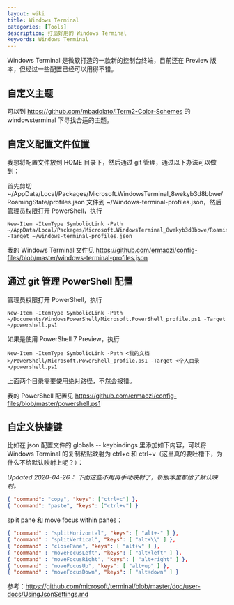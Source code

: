 ```yaml
---
layout: wiki
title: Windows Terminal
categories: [Tools]
description: 打造好用的 Windows Terminal
keywords: Windows Terminal
---
```


Windows Terminal 是微软打造的一款新的控制台终端，目前还在 Preview 版本，但经过一些配置已经可以用得不错。

## 自定义主题

可以到 <https://github.com/mbadolato/iTerm2-Color-Schemes> 的 windowsterminal 下寻找合适的主题。

## 自定义配置文件位置

我想将配置文件放到 HOME 目录下，然后通过 git 管理，通过以下办法可以做到：

首先剪切 ~/AppData/Local/Packages/Microsoft.WindowsTerminal_8wekyb3d8bbwe/RoamingState/profiles.json 文件到 ~/Windows-terminal-profiles.json，然后管理员权限打开 PowerShell，执行

```
New-Item -ItemType SymbolicLink -Path ~/AppData/Local/Packages/Microsoft.WindowsTerminal_8wekyb3d8bbwe/RoamingState/profiles.json -Target ~/windows-terminal-profiles.json
```

我的 Windows Terminal 文件见 <https://github.com/ermaozi/config-files/blob/master/windows-terminal-profiles.json>

## 通过 git 管理 PowerShell 配置

管理员权限打开 PowerShell，执行

```
New-Item -ItemType SymbolicLink -Path ~/Documents/WindowsPowerShell/Microsoft.PowerShell_profile.ps1 -Target ~/powershell.ps1
```

如果是使用 PowerShell 7 Preview，执行

```
New-Item -ItemType SymbolicLink -Path <我的文档>/PowerShell/Microsoft.PowerShell_profile.ps1 -Target <个人目录>/powershell.ps1
```

上面两个目录需要使用绝对路径，不然会报错。

我的 PowerShell 配置见 <https://github.com/ermaozi/config-files/blob/master/powershell.ps1>

## 自定义快捷键

比如在 json 配置文件的 globals -- keybindings 里添加如下内容，可以将 Windows Terminal 的复制粘贴映射为 ctrl+c 和 ctrl+v（这里真的要吐槽下，为什么不给默认映射上呢？）：

*Updated 2020-04-26： 下面这些不用再手动映射了，新版本里都给了默认映射。*

```json
{ "command": "copy", "keys": ["ctrl+c"] },
{ "command": "paste", "keys": ["ctrl+v"] }
```

split pane 和 move focus within panes：

```json
{ "command" : "splitHorizontal", "keys": [ "alt+-" ] },
{ "command" : "splitVertical", "keys": [ "alt+\\" ] },
{ "command" : "closePane", "keys": [ "alt+w" ] },
{ "command" : "moveFocusLeft", "keys": [ "alt+left" ] },
{ "command" : "moveFocusRight", "keys": [ "alt+right" ] },
{ "command" : "moveFocusUp", "keys": [ "alt+up" ] },
{ "command" : "moveFocusDown", "keys": [ "alt+down" ] }
```

参考：<https://github.com/microsoft/terminal/blob/master/doc/user-docs/UsingJsonSettings.md>
